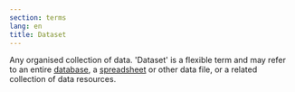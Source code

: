 ```yaml
---
section: terms
lang: en
title: Dataset
---
```


Any organised collection of data. 'Dataset' is a flexible term and may refer to an entire [database](/glossary/en/terms/database/), a [spreadsheet](/glossary/en/terms/spreadsheet/) or other data file, or a related collection of data resources.